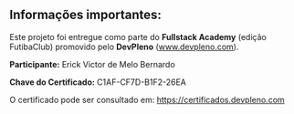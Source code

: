 ## Informações importantes:

Este projeto foi entregue como parte do **Fullstack Academy** (edição FutibaClub) promovido pelo **DevPleno** (www.devpleno.com).

**Participante:** Erick Victor de Melo Bernardo

**Chave do Certificado:** C1AF-CF7D-B1F2-26EA

O certificado pode ser consultado em: https://certificados.devpleno.com